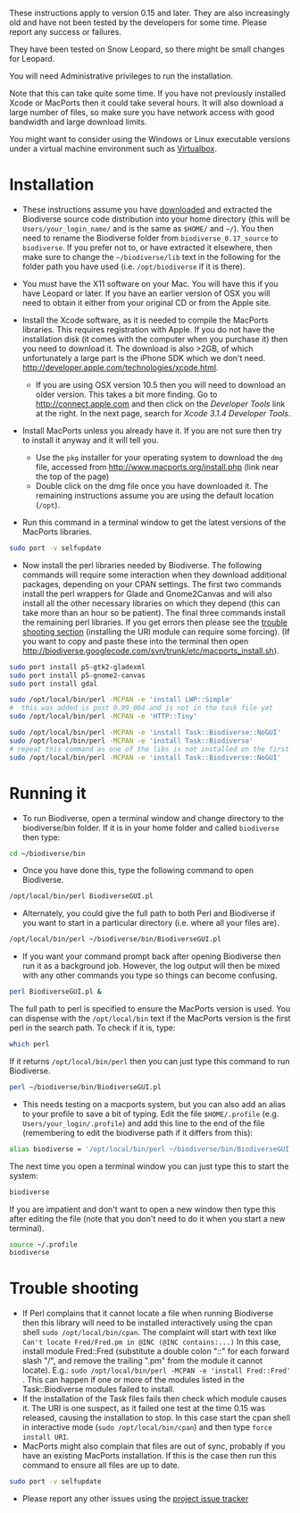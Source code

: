 These instructions apply to version 0.15 and later.  They are also increasingly old and have not been tested by the developers for some time.  Please report any success or failures.

They have been tested on Snow Leopard, so there might be small changes for Leopard.

You will need Administrative privileges to run the installation.

Note that this can take quite some time.  If you have not previously installed Xcode or MacPorts then it could take several hours.  It will also download a large number of files, so make sure you have network access with good bandwidth and large download limits.

You might want to consider using the Windows or Linux executable versions under a virtual machine environment such as [Virtualbox](http://www.virtualbox.org/).



# Installation #

  * These instructions assume you have [downloaded](Downloads) and extracted the Biodiverse source code distribution into your home directory (this will be `Users/your_login_name/` and is the same as `$HOME/` and `~/`).  You then need to rename the Biodiverse folder from `biodiverse_0.17_source` to `biodiverse`.  If you prefer not to, or have extracted it elsewhere, then make sure to change the `~/biodiverse/lib` text in the following for the folder path you have used (i.e. `/opt/biodiverse` if it is there).

  * You must have the X11 software on your Mac. You will have this if you have Leopard or later. If you have an earlier version of OSX you will need to obtain it either from your original CD or from the Apple site.

  * Install the Xcode software, as it is needed to compile the MacPorts libraries.  This requires registration with Apple.  If you do not have the installation disk (it comes with the computer when you purchase it) then you need to download it.  The download is also >2GB, of which unfortunately a large part is the iPhone SDK which we don't need.  http://developer.apple.com/technologies/xcode.html.
    * If you are using OSX version 10.5 then you will need to download an older version.  This takes a bit more finding.  Go to http://connect.apple.com and then click on the _Developer Tools_ link at the right.  In the next page, search for _Xcode 3.1.4 Developer Tools_.

  * Install MacPorts unless you already have it.  If you are not sure then try to install it anyway and it will tell you.
    * Use the `pkg` installer for your operating system to download the `dmg` file, accessed from http://www.macports.org/install.php (link near the top of the page)
    * Double click on the dmg file once you have downloaded it.  The remaining instructions assume you are using the default location (`/opt`).
  * Run this command in a terminal window to get the latest versions of the MacPorts libraries.
```bash
sudo port -v selfupdate
```

  * Now install the perl libraries needed by Biodiverse.  The following commands will require some interaction when they download additional packages, depending on your CPAN settings.  The first two commands install the perl wrappers for Glade and Gnome2Canvas and will also install all the other necessary libraries on which they depend (this can take more than an hour so be patient).  The final three commands install the remaining perl libraries.  If you get errors then please see the [trouble shooting section](#trouble-shooting) (installing the URI module can require some forcing).  (If you want to copy and paste these into the terminal then open http://biodiverse.googlecode.com/svn/trunk/etc/macports_install.sh).
```bash
sudo port install p5-gtk2-gladexml
sudo port install p5-gnome2-canvas
sudo port install gdal

sudo /opt/local/bin/perl -MCPAN -e 'install LWP::Simple'
#  this was added is post 0.99_004 and is not in the task file yet
sudo /opt/local/bin/perl -MCPAN -e 'HTTP::Tiny'

sudo /opt/local/bin/perl -MCPAN -e 'install Task::Biodiverse::NoGUI'
sudo /opt/local/bin/perl -MCPAN -e 'install Task::Biodiverse'
# repeat this command as one of the libs is not installed on the first go
sudo /opt/local/bin/perl -MCPAN -e 'install Task::Biodiverse::NoGUI'

```

# Running it #

  * To run Biodiverse, open a terminal window and change directory to the biodiverse/bin folder.  If it is in your home folder and called `biodiverse` then type:
```bash
cd ~/biodiverse/bin
```
  * Once you have done this, type the following command to open Biodiverse.
```bash
/opt/local/bin/perl BiodiverseGUI.pl
```
  * Alternately, you could give the full path to both Perl and Biodiverse if you want to start in a particular directory (i.e. where all your files are).
```bash
/opt/local/bin/perl ~/biodiverse/bin/BiodiverseGUI.pl
```
  * If you want your command prompt back after opening Biodiverse then run it as a background job.  However, the log output will then be mixed with any other commands you type so things can become confusing.
```bash
perl BiodiverseGUI.pl &
```



  The full path to perl is specified to ensure the MacPorts version is used.  You can dispense with the `/opt/local/bin` text if the MacPorts version is the first perl in the search path. To check if it is, type:
```bash
which perl
```

  If it returns `/opt/local/bin/perl` then you can just type this command to run Biodiverse.
```bash
perl ~/biodiverse/bin/BiodiverseGUI.pl
```

  * This needs testing on a macports system, but you can also add an alias to your profile to save a bit of typing.  Edit the file `$HOME/.profile` (e.g. `Users/your_login/.profile`) and add this line to the end of the file (remembering to edit the biodiverse path if it differs from this):
```bash
alias biodiverse = '/opt/local/bin/perl ~/biodiverse/bin/BiodiverseGUI.pl'
```
  The next time you open a terminal window you can just type this to start the system:
```bash
biodiverse
```
  If you are impatient and don't want to open a new window then type this after editing the file (note that you don't need to do it when you start a new terminal).
```bash
source ~/.profile
biodiverse
```


# Trouble shooting #

  * If Perl complains that it cannot locate a file when running Biodiverse then this library will need to be installed interactively using the cpan shell `sudo /opt/local/bin/cpan`. The complaint will start with text like `Can't locate Fred/Fred.pm in @INC (@INC contains:...)` In this case, install module Fred::Fred (substitute a double colon "::" for each forward slash "/", and remove the trailing ".pm" from the module it cannot locate).  E.g.: `sudo /opt/local/bin/perl -MCPAN -e 'install Fred::Fred'` .  This can happen if one or more of the modules listed in the Task::Biodiverse modules failed to install.
  * If the installation of the Task files fails then check which module causes it.  The URI is one suspect, as it failed one test at the time 0.15 was released, causing the installation to stop.  In this case start the cpan shell in interactive mode (`sudo /opt/local/bin/cpan`) and then type `force install URI`.
  * MacPorts might also complain that files are out of sync, probably if you have an existing MacPorts installation.  If this is the case then run this command to ensure all files are up to date.
```bash
sudo port -v selfupdate
```

  * Please report any other issues using the [project issue tracker](https://github.com/shawnlaffan/biodiverse/issues/)